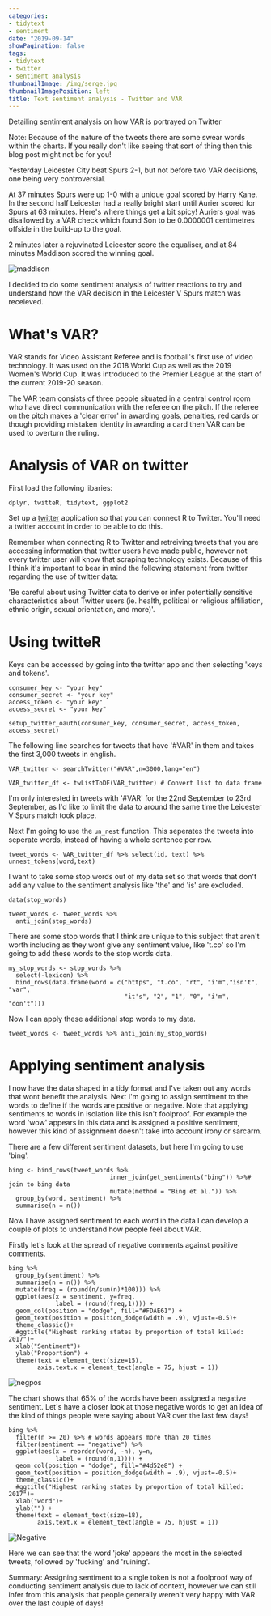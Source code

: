 ```yaml
---
categories:
- tidytext
- sentiment
date: "2019-09-14"
showPagination: false
tags:
- tidytext
- twitter
- sentiment analysis
thumbnailImage: /img/serge.jpg
thumbnailImagePosition: left
title: Text sentiment analysis - Twitter and VAR
---
```


Detailing sentiment analysis on how VAR is portrayed on Twitter

Note: Because of the nature of the tweets there are some swear words within the charts. If you really don't like seeing that sort of thing then this blog post might not be for you!
<!--more-->

Yesterday Leicester City beat Spurs 2-1, but not before two VAR decisions, one being very controversial. 

At 37 minutes Spurs were up 1-0 with a unique goal scored by Harry Kane. In the second half Leicester had a really bright start until Aurier scored for Spurs at 63 minutes. Here's where things get a bit spicy! Auriers goal was disallowed by a VAR check which found Son to be 0.0000001 centimetres offside in the build-up to the goal.

2 minutes later a rejuvinated Leicester score the equaliser, and at 84 minutes Maddison scored the winning goal. 

![maddison](/img/maddison.jpg)

I decided to do some sentiment analysis of twitter reactions to try and understand how the VAR decision in the Leicester V Spurs match was receieved. 

# What's VAR?

VAR stands for Video Assistant Referee and is football's first use of video technology. It was used on the 2018 World Cup as well as the 2019 Women's World Cup. It was introduced to the Premier League at the start of the current 2019-20 season. 

The VAR team consists of three people situated in a central control room who have direct communication with the referee on the pitch. If the referee on the pitch makes a 'clear error' in awarding goals, penalties, red cards or though providing mistaken identity in awarding a card then VAR can be used to overturn the ruling. 

# Analysis of VAR on twitter 

First load the following libaries:

```
dplyr, twitteR, tidytext, ggplot2
```

Set up a [twitter](https://developer.twitter.com/en/dashboard) application so that you can connect R to Twitter. You'll need a twitter account in order to be able to do this. 

Remember when connecting R to Twitter and retreiving tweets that you are accessing information that twitter users have made public, however not every twitter user will know that scraping technology exists. Because of this I think it's important to bear in mind the following statement from twitter regarding the use of twitter data:

'Be careful about using Twitter data to derive or infer potentially sensitive 
characteristics about Twitter users (ie. health, political or religious
affiliation, ethnic origin, sexual orientation, and more)'. 

# Using twitteR

Keys can be accessed by going into the twitter app and then selecting 'keys and tokens'.

```
consumer_key <- "your key"
consumer_secret <- "your key"
access_token <- "your key"
access_secret <- "your key"

setup_twitter_oauth(consumer_key, consumer_secret, access_token, access_secret)
```

The following line searches for tweets that have '#VAR' in them and takes the first 3,000 tweets in english.

```
VAR_twitter <- searchTwitter("#VAR",n=3000,lang="en")

VAR_twitter_df <- twListToDF(VAR_twitter) # Convert list to data frame
```
I'm only interested in tweets with '#VAR' for the 22nd September to 23rd September, as I'd like to limit the data to around the same time the Leicester V Spurs match took place.

Next I'm going to use the `un_nest` function. This seperates the tweets into seperate words, instead of having a whole sentence per row. 

```
tweet_words <- VAR_twitter_df %>% select(id, text) %>% unnest_tokens(word,text)
```

I want to take some stop words out of my data set so that words that don't add any value to the sentiment analysis like 'the' and 'is' are excluded. 

```
data(stop_words)

tweet_words <- tweet_words %>%
  anti_join(stop_words)
```
There are some stop words that I think are unique to this subject
that aren't worth including as they wont give any sentiment value, like 't.co' so I'm going to add these words to the stop words data.

```
my_stop_words <- stop_words %>% 
  select(-lexicon) %>% 
  bind_rows(data.frame(word = c("https", "t.co", "rt", "i'm","isn't", "var", 
                                "it's", "2", "1", "0", "i'm", "don't")))
```

Now I can apply these additional stop words to my data.

```
tweet_words <- tweet_words %>% anti_join(my_stop_words)
```

# Applying sentiment analysis

I now have the data shaped in a tidy format and I've taken out any words that wont benefit the analysis. Next I'm going to assign sentiment to the words to define if the words are positive or negative. Note that applying sentiments to words in isolation like this isn't foolproof. For example the word 'wow' appears in this data and is assigned a positive sentiment, however this kind of assignment doesn't take into account irony or sarcarm. 

There are a few different sentiment datasets, but here I'm going to use 'bing'.

```
bing <- bind_rows(tweet_words %>% 
                            inner_join(get_sentiments("bing")) %>%# join to bing data
                            mutate(method = "Bing et al.")) %>% 
  group_by(word, sentiment) %>% 
  summarise(n = n())
```

Now I have assigned sentiment to each word in the data I can develop a couple of plots to understand how people feel about VAR. 

Firstly let's look at the spread of negative comments against positive comments.

```
bing %>%
  group_by(sentiment) %>% 
  summarise(n = n()) %>%
  mutate(freq = (round(n/sum(n)*100))) %>% 
  ggplot(aes(x = sentiment, y=freq,
             label = (round(freq,1)))) + 
  geom_col(position = "dodge", fill="#FDAE61") +
  geom_text(position = position_dodge(width = .9), vjust=-0.5)+
  theme_classic()+
  #ggtitle("Highest ranking states by proportion of total killed: 2017")+
  xlab("Sentiment")+
  ylab("Proportion") +
  theme(text = element_text(size=15), 
        axis.text.x = element_text(angle = 75, hjust = 1)) 
  ```
![negpos](/img/negpos.jpeg)

The chart shows that 65% of the words have been assigned a negative sentiment. Let's have a closer look at those negative words to get an idea of the kind of things people were saying about VAR over the last few days!

```
bing %>% 
  filter(n >= 20) %>% # words appears more than 20 times
  filter(sentiment == "negative") %>% 
  ggplot(aes(x = reorder(word, -n), y=n,
             label = (round(n,1)))) +
  geom_col(position = "dodge", fill="#4d52e8") +
  geom_text(position = position_dodge(width = .9), vjust=-0.5)+
  theme_classic()+
  #ggtitle("Highest ranking states by proportion of total killed: 2017")+
  xlab("word")+
  ylab("") +
  theme(text = element_text(size=18), 
        axis.text.x = element_text(angle = 75, hjust = 1)) 
```
![Negative](/img/Negative.jpeg)

Here we can see that the word 'joke' appears the most in the selected tweets, followed by 'fucking' and 'ruining'. 

Summary: Assigning sentiment to a single token is not a foolproof way of conducting sentiment analysis due to lack of context, however we can still infer from this analysis that people generally weren't very happy with VAR over the last couple of days!


